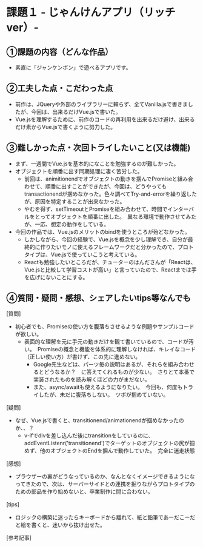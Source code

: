 # 課題１ - じゃんけんアプリ（リッチver）-

## ①課題の内容（どんな作品）
- 素直に「ジャンケンポン」で遊べるアプリです。　

## ②工夫した点・こだわった点
- 前作は、JQueryや外部のライブラリーに頼らず、全てVanilla.jsで書きましたが、今回は、出来るだけVue.jsで書いた。
- Vue.jsを理解するために、前作のコードの再利用を出来るだけ避け、出来るだけ素からVue.jsで書くように努力した。

## ③難しかった点・次回トライしたいこと(又は機能)
- まず、一週間でVue.jsを基本的になことを勉強するのが難しかった。
- オブジェクトを順番に出す同期処理に凄く苦労した。
  - 前回は、animitionendでオブジェクトの動きを掴んでPromiseと組み合わせて、順番に出すことができたが、今回は、どうやってもtransactionendが掴めなかった。色々調べてTry-and-errorを繰り返したが、原因を特定することが出来なかった。
  - やむを得ず、setTimeoutとPromiseを組み合わせて、時間でインターバルをとってオブジェクトを順番に出した。　異なる環境で動作させてみたが、一応、想定の動作をしている。
- 今回の作品では、Vue.jsのメリットのbindを使うところが殆どなかった。
  - しかしながら、今回の経験で、Vue.jsを概念を少し理解でき、自分が最終的に作りたいモノに使えるフレームワークだと分かったので、プロトタイプは、Vue.jsで使っていこうと考えている。
  - Reactも勉強したいところだが、チューターのはんださんが「Reactは、Vue.jsと比較して学習コストが高い」と言っていたので、Reactまでは手を広げにないことにする。

## ④質問・疑問・感想、シェアしたいtips等なんでも
[質問]
- 初心者でも、Promiseの使い方を腹落ちさせるような例題やサンプルコードが欲しい。　
  - 表面的な理解を元に手元の動きだけを観て書いているので、コードが汚い。　Promiseの概念と機能を体系的に理解しなければ、キレイなコード（正しい使い方）が書けず、この先に進めない。　
    - Google先生などは、パーツ毎の説明はあるが、それらを組み合わせるとどうなるか？　に答えてくれるものが少ない。　さりとて本番で実装されたものを読み解くほどの力がまだない。 
    - また、async/awaitも使えるようになりたい。　今回も、何度もトライしたが、未だに腹落ちしない。　ツボが掴めていない。

[疑問]　
- なぜ、Vue.jsで書くと、transitionend/animationendが掴めなかったのか、、？　　
  - v-ifでdivを差し込んだ後にtransitionをしているのに、addEventListenr('transitionend')でターゲットのオブジェクトの尻が掴めず、他のオブジェクトのEndを掴んで動作していた。　完全に迷走状態

[感想]　
  - プラウザーの裏がどうなっているのか、なんとなくイメージできるようになってきたので、次は、サーバーサイドとの連携を掘りながらプロトタイプのための部品を作り始めないと、卒業制作に間に合わない。

[tips]　
  - ロジックの構築に迷ったらキーボードから離れて、紙と鉛筆であーだこーだと絵を書くと、迷いから抜け出せた。

[参考記事]
